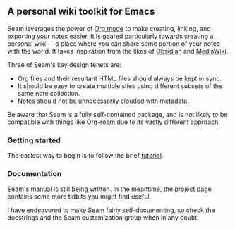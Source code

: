 ## A personal wiki toolkit for Emacs

Seam leverages the power of [Org mode](https://orgmode.org/) to make
creating, linking, and exporting your notes easier.  It is geared
particularly towards creating a personal wiki — a place where you can
share some portion of your notes with the world.  It takes inspiration
from the likes of [Obsidian](https://obsidian.md/) and
[MediaWiki](https://www.mediawiki.org/wiki/MediaWiki).

Three of Seam's key design tenets are:

- Org files and their resultant HTML files should always be kept in
  sync.
- It should be easy to create multiple sites using different subsets
  of the same note collection.
- Notes should not be unnecessarily clouded with metadata.

Be aware that Seam is a fully self-contained package, and is not
likely to be compatible with things like
[Org-roam](https://www.orgroam.com/) due to its vastly different
approach.

### Getting started

The easiest way to begin is to follow the brief
[tutorial](https://wiki.plexwave.org/seam-tutorial).

### Documentation

Seam's manual is still being written.  In the meantime, the [project
page](https://wiki.plexwave.org/seam) contains some more tidbits you
might find useful.

I have endeavored to make Seam fairly self-documenting, so check the
docstrings and the Seam customization group when in any doubt.

